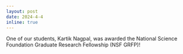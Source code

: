 ```yaml
---
layout: post
date: 2024-4-4
inline: true
---
```


One of our students, Kartik Nagpal, was awarded the National Science Foundation Graduate Research Fellowship (NSF GRFP)!